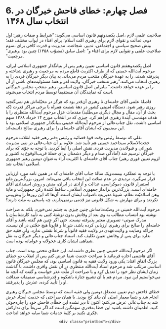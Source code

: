 # 6. فصل چهارم: خطای فاحش خبرگان در انتخاب سال ۱۳۶۸

                            

اصل‏ یکصدونهم قانون اساسی می‌گوید: “شرایط و صفات‏ رهبر: اول، ‎‎صلاحیت‏ علمی‏ لازم‏ برای‏ افتاء در ابواب‏ مختلف‏ فقه؛ ‎‎‎‎‎‎دوم، عدالت‏ و تقوای‏ لازم‏ برای‏ رهبری‏ امّت اسلام؛ سوم، ‎‎‎‎‎‎بینش‏ صحیح‏ سیاسی‏ و اجتماعی‏، تدبیر، شجاعت‏، مدیریت‏ و قدرت‏ کافی‏ برای‏ رهبری”‏. ‎‎‎‎‎‎اصل‏ سابق (مصوّب ۱۳۵۸) چنین بود‏: ‎‎‎‎‎”صلاحیت‏ علمی‏ و تقوایی‏ لازم‏ برای‏ افتاء و مرجعیت”‏.

اصل‏ یکصدوهفتم قانون اساسی تعیین رهبر پس از بنیانگذار جمهوری‏ اسلامی‏ ایران‏، مرحوم آیت‌الله‏ خمینی‏ که‏ از طرف‏ اکثریت‏ قاطع مردم‏ به‏ مرجعیت‏ و رهبری‏ شناخته‏ و پذیرفته‏ شدند، را به‏ عهدۀ خبرگان‏ منتخب‏ مردم‏ می‌داند. به بیان دیگر خبرگان‏ فردی را به‏ رهبری‏ انتخاب‏ می‌کنند.”رهبر منتخب‏ خبرگان‏، ولایت‏ امر و همۀ‏ مسئولیت‌های‏ ناشی‏ از آن‏ را بر عهده‏ خواهد داشت‏.” بنابراین اصل قانون اساسی، رهبر منتخبِ مجلسِ خبرگانی است که نمایندگان آن مستقیماً توسط مردم انتخاب می‌شوند.

فاصلۀ علمی آقای خامنه‌ای تا رهبری آن‌قدر بود که هرگز در مخیّله‌اش هم نمی‌گنجید روزی رهبر شود. دستگاه امنیتی کشور در دهۀ شصت همراه با برخی مراکز قدرت (که بحث از آن، مقال و مجال دیگری می‌طلبد) مقدمات عزل مرحوم آیت‌الله منتظری را با هدف مهندسی آیندۀ رهبری فراهم کرد. چیزی که در انتخاب مورخ ۱۴ خرداد ۱۳۶۸ سهم اساسی داشت، نقل جناب‌عالی از مرحوم آیت‌الله خمینی بنیانگذار جمهوری اسلامی بود با این مضمون که ایشان آقای خامنه‌ای را برای رهبری صالح دانسته‌اند.

نقلی که توسط رئیس وقت قوۀ قضائیه و رئیس دفتر رهبر فقید انقلاب مرحوم حجت‌الاسلام سیداحمد خمینی هم تأیید شد. علاوه بر آن جناب‌عالی در نفی مدیریت شورائی و قبولاندن مدیریت فردی نقش اصلی را ایفا کردید. با توجه به جوّی که برای خبرگان ترسیم شد (آمادگی صدام و دیگر دشمنان برای حملۀ قریب‌الوقوع به کشور و لزوم تعیین فوری رهبر) جناب آقای خامنه‌ای با اکثریت آراء به‌عنوانِ دومین رهبر جمهوری اسلامی انتخاب شد.

با توجه به عملکرد بیست‌و‌یک‌ سالۀ جناب آقای خامنه‌ای که در همین نامه مورد ارزیابی قرار می‌گیرد، تردیدی در عدم صحّت این انتخاب باقی نمی‌ماند. امروز، بزرگ‌ترین مانع استقرار قانون، دموکراسی، عدالت و آزادی در ایران، منش و روش استبدادی آقای خامنه‌ای است. بزرگ‌ترین برانداز جمهوری اسلامی، ساقط کنندۀ رکن جمهوریّت و مایۀ وهن اسلامیّت نظام، شیوۀ مدیریتِ ناصواب ایشان است. آن‌ها که این روزها را پیش‌بینی نکردند و برای مهارش به شکل قانونی نیز قدمی برنمی‌دارند، چه پاسخی به ملّت دارند؟

مرحوم آیت‌الله خمینی در وصیّت‌نامه‌اش چنین چیزی به چشم نمی‌خورد، بلکه به صراحت نوشته بود انتساب مطالب به وی بعد از وفاتش بدون نوشتۀ کتبی به تأیید کارشناسان یا مدرک صوتی- تصویریِ معتبر پذیرفته نیست. حتی اگر چنین هم گفته باشد و آقای خامنه‌ای را صالح برای رهبری ارزیابی کرده باشد، شرعاً و قانوناً هیچ حجّتی در آن نیست، چراکه وصایت و ولایت‌عهدی در ولایت فقیه قانوناً و شرعاً نقشی ندارد. ولی فقیه حق ندارد برای پس از وفاتش تعیینِ تکلیف کند. استناد جناب‌عالی و دیگر خبرگان به نقل شفاهی ایشان کاری عجولانه و عوامانه بوده است.

اگر مرحوم آیت‌الله خمینی چنین نظری داشته‌اند، این خطای محض بوده است. جناب آقای هاشمی اجازه فرمائید با صراحت خدمت شما عرض کنم پس از انقلاب دو خطای بزرگ اتفاق افتاد: یکی ورود ولایت فقیه به قانون اساسی بود، که مجلس خبرگان قانون اساسی مرتکب شد و مرحوم استاد آیت‌الله منتظری در آن نقش وافری داشت. با گذشت زمان ایشان نظر خود را تعدیل کرد و با صراحت از ملّت عذر خواست و گفت که آنچه ما می‌خواستیم این نبود. مردم هم با آن تشییع جنازۀ باشکوه و قدرشناسی صمیمانه صداقت او را تأیید کرده، عذرش را پذیرفتند.

خطای فاحش دوم تعیین مصداق دومین ولی فقیه است که توسط مجلس خبرگان رهبری انجام شد و شما معمار اصلی آن بنای کج بودید. با همان صراحتی که خدمت استاد عرض شد به جناب‌عالی عرض می‌کنم: اکنون تا دیر نشده این خطای فاحش خود را چاره‌جوئی کنید. اطمینان داشته باشید این خطا به‌قدری سهمگین است که اگر سریعاً برای تدارکش فکری نکنید بر کلیۀ خدمات شما سایه خواهد انداخت.

                            <div class="printbox"></div>

                        